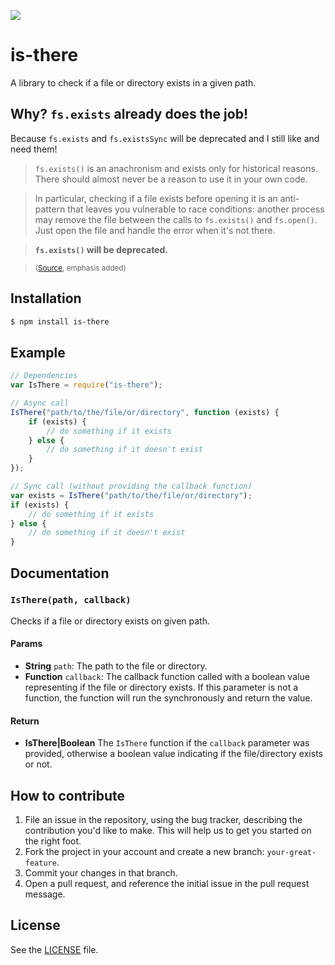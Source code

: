 ![](http://i.imgur.com/ZHzpvvE.png)

# is-there
A library to check if a file or directory exists in a given path.

## Why? `fs.exists` already does the job!
Because `fs.exists` and `fs.existsSync` will be deprecated and I still like and need them!

> `fs.exists()` is an anachronism and exists only for historical reasons. There should almost never be a reason to use it in your own code.

> In particular, checking if a file exists before opening it is an anti-pattern that leaves you vulnerable to race conditions: another process may remove the file between the calls to `fs.exists()` and `fs.open()`. Just open the file and handle the error when it's not there.

> **`fs.exists()` will be deprecated.**

> <sup>([Source](http://nodejs.org/api/fs.html#fs_fs_exists_path_callback), emphasis added)</sup>

## Installation
```sh
$ npm install is-there
```

## Example
```js
// Dependencies
var IsThere = require("is-there");

// Async call
IsThere("path/to/the/file/or/directory", function (exists) {
    if (exists) {
        // do something if it exists
    } else {
        // do something if it doesn't exist
    }
});

// Sync call (without providing the callback function)
var exists = IsThere("path/to/the/file/or/directory");
if (exists) {
    // do something if it exists
} else {
    // do something if it doesn't exist
}
```

## Documentation
### `IsThere(path, callback)`
Checks if a file or directory exists on given path.

#### Params
- **String** `path`: The path to the file or directory.
- **Function** `callback`: The callback function called with a boolean value representing if the file or directory exists. If this parameter is not a
function, the function will run the synchronously and return the value.

#### Return
- **IsThere|Boolean** The `IsThere` function if the `callback` parameter was provided, otherwise a boolean value indicating if the file/directory
exists or not.

## How to contribute
1. File an issue in the repository, using the bug tracker, describing the
   contribution you'd like to make. This will help us to get you started on the
   right foot.
2. Fork the project in your account and create a new branch:
   `your-great-feature`.
3. Commit your changes in that branch.
4. Open a pull request, and reference the initial issue in the pull request
   message.

## License
See the [LICENSE](./LICENSE) file.
